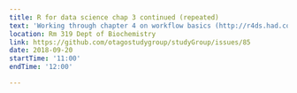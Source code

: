 ```yaml
---
title: R for data science chap 3 continued (repeated) 
text: 'Working through chapter 4 on workflow basics (http://r4ds.had.co.nz/workflow-basics.html) and start of chapter 5 on data transformation (http://r4ds.had.co.nz/transform.html)'
location: Rm 319 Dept of Biochemistry
link: https://github.com/otagostudygroup/studyGroup/issues/85
date: 2018-09-20
startTime: '11:00'
endTime: '12:00'

---
```


